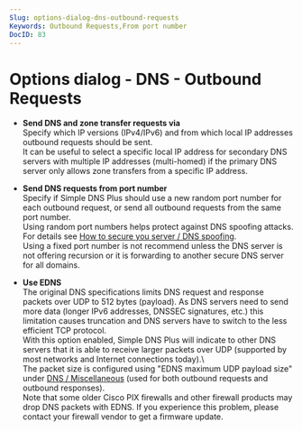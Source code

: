 ```yaml
---
Slug: options-dialog-dns-outbound-requests
Keywords: Outbound Requests,From port number
DocID: 83
---
```

# Options dialog - DNS - Outbound Requests

- **Send DNS and zone transfer requests via**\
    Specify which IP versions (IPv4/IPv6) and from which local IP addresses outbound requests should be sent.\
    It can be useful to select a specific local IP address for secondary DNS servers with multiple IP addresses (multi-homed) if the primary DNS server only allows zone transfers from a specific IP address.

- **Send DNS requests from port number**\
    Specify if Simple DNS Plus should use a new random port number for each outbound request, or send all outbound requests from the same port number.\
    Using random port numbers helps protect against DNS spoofing attacks. For details see [How to secure you server / DNS spoofing](ht_secure.md#spoofing).\
    Using a fixed port number is not recommend unless the DNS server is not offering recursion or it is forwarding to another secure DNS server for all domains.

- **Use EDNS**\
    The original DNS specifications limits DNS request and response packets over UDP to 512 bytes (payload).
    As DNS servers need to send more data (longer IPv6 addresses, DNSSEC signatures, etc.) this limitation causes truncation and DNS servers have to switch to the less efficient TCP protocol.\
    With this option enabled, Simple DNS Plus will indicate to other DNS servers that it is able to receive larger packets over UDP (supported by most networks and Internet connections today).\  
    The packet size is configured using "EDNS maximum UDP payload size" under [DNS / Miscellaneous](wd_opt_dnsmisc.md) (used for both outbound requests and outbound responses).\
    Note that some older Cisco PIX firewalls and other firewall products may drop DNS packets with EDNS. If you experience this problem, please contact your firewall vendor to get a firmware update.
